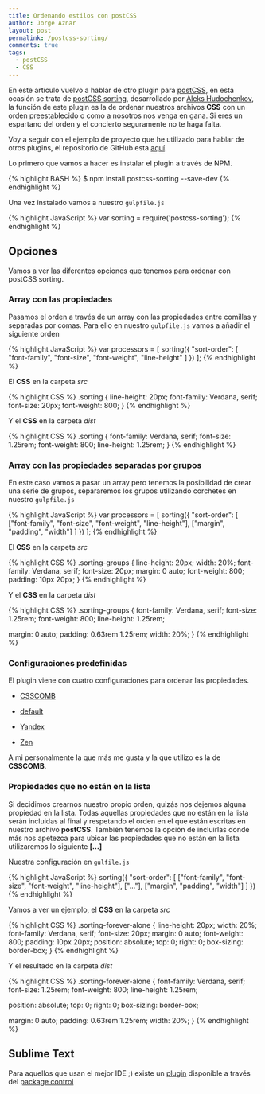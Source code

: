 ```yaml
---
title: Ordenando estilos con postCSS
author: Jorge Aznar
layout: post
permalink: /postcss-sorting/
comments: true
tags:
  - postCSS
  - CSS
---
```


En este artículo vuelvo a hablar de otro plugin para [postCSS](https://github.com/postcss/), en esta ocasión se trata de [postCSS sorting](https://github.com/hudochenkov/postcss-sorting), desarrollado por [Aleks Hudochenkov](https://github.com/hudochenkov), la función de este plugin es la de ordenar nuestros archivos **CSS** con un orden preestablecido o como a nosotros nos venga en gana. Si eres un espartano del orden y el concierto seguramente no te haga falta.

<!--more-->

Voy a seguir con el ejemplo de proyecto que he utilizado para hablar de otros plugins, el repositorio de GitHub esta [aquí](https://github.com/jorgeatgu/gulp-postCSS).

Lo primero que vamos a hacer es instalar el plugin a través de NPM.

{% highlight BASH %}
$ npm install postcss-sorting --save-dev
{% endhighlight %}

Una vez instalado vamos a nuestro ```gulpfile.js```

{% highlight JavaScript %}
var sorting = require('postcss-sorting');
{% endhighlight %}

## Opciones

Vamos a ver las diferentes opciones que tenemos para ordenar con postCSS sorting.


### Array con las propiedades

Pasamos el orden a través de un array con las propiedades entre comillas y separadas por comas. Para ello en nuestro ```gulpfile.js``` vamos a añadir el siguiente orden

{% highlight JavaScript %}
var processors = [
  sorting({
    "sort-order": [ "font-family", "font-size", "font-weight", "line-height" ]
  })
];
{% endhighlight %}

El **CSS** en la carpeta *src*

{% highlight CSS %}
.sorting {
  line-height: 20px;
  font-family: Verdana, serif;
  font-size: 20px;
  font-weight: 800;
}
{% endhighlight %}

Y el **CSS** en la carpeta *dist*

{% highlight CSS %}
.sorting {
  font-family: Verdana, serif;
  font-size: 1.25rem;
  font-weight: 800;
  line-height: 1.25rem;
}
{% endhighlight %}


### Array con las propiedades separadas por grupos

En este caso vamos a pasar un array pero tenemos la posibilidad de crear una serie de grupos, separaremos los grupos utilizando corchetes en nuestro ```gulpfile.js```

{% highlight JavaScript %}
var processors = [
  sorting({
    "sort-order": [ ["font-family", "font-size", "font-weight", "line-height"], ["margin", "padding", "width"] ]
  })
];
{% endhighlight %}

El **CSS** en la carpeta *src*

{% highlight CSS %}
.sorting-groups {
  line-height: 20px;
  width: 20%;
  font-family: Verdana, serif;
  font-size: 20px;
  margin: 0 auto;
  font-weight: 800;
  padding: 10px 20px;
}
{% endhighlight %}

Y el **CSS** en la carpeta *dist*

{% highlight CSS %}
.sorting-groups {
  font-family: Verdana, serif;
  font-size: 1.25rem;
  font-weight: 800;
  line-height: 1.25rem;

  margin: 0 auto;
  padding: 0.63rem 1.25rem;
  width: 20%;
}
{% endhighlight %}

### Configuraciones predefinidas

El plugin viene con cuatro configuraciones para ordenar las propiedades.

- [CSSCOMB](https://github.com/hudochenkov/postcss-sorting/blob/master/configs/csscomb.json)

- [default](https://github.com/hudochenkov/postcss-sorting/blob/master/configs/default.json)

- [Yandex](https://github.com/hudochenkov/postcss-sorting/blob/master/configs/yandex.json)

- [Zen](https://github.com/hudochenkov/postcss-sorting/blob/master/configs/zen.json)


A mi personalmente la que más me gusta y la que utilizo es la de **CSSCOMB**.

### Propiedades que no están en la lista

Si decidimos crearnos nuestro propio orden, quizás nos dejemos alguna propiedad en la lista. Todas aquellas propiedades que no están en la lista serán incluidas al final y respetando el orden en el que están escritas en nuestro archivo **postCSS**. También tenemos la opción de incluirlas donde más nos apetezca para ubicar las propiedades que no están en la lista utilizaremos lo siguiente **[...]**

Nuestra configuración en ```gulfile.js```

{% highlight JavaScript %}
sorting({
  "sort-order": [
    ["font-family", "font-size", "font-weight", "line-height"],
    ["..."],
    ["margin", "padding", "width"]
  ]
})
{% endhighlight %}

Vamos a ver un ejemplo, el **CSS** en la carpeta *src*

{% highlight CSS %}
.sorting-forever-alone {
  line-height: 20px;
  width: 20%;
  font-family: Verdana, serif;
  font-size: 20px;
  margin: 0 auto;
  font-weight: 800;
  padding: 10px 20px;
  position: absolute;
  top: 0;
  right: 0;
  box-sizing: border-box;
}
{% endhighlight %}

Y el resultado en la carpeta *dist*

{% highlight CSS %}
.sorting-forever-alone {
  font-family: Verdana, serif;
  font-size: 1.25rem;
  font-weight: 800;
  line-height: 1.25rem;

  position: absolute;
  top: 0;
  right: 0;
  box-sizing: border-box;

  margin: 0 auto;
  padding: 0.63rem 1.25rem;
  width: 20%;
}
{% endhighlight %}

## Sublime Text

Para aquellos que usan el mejor IDE ;) existe un [plugin](https://github.com/hudochenkov/sublime-postcss-sorting) disponible a través del [package control](https://packagecontrol.io/)